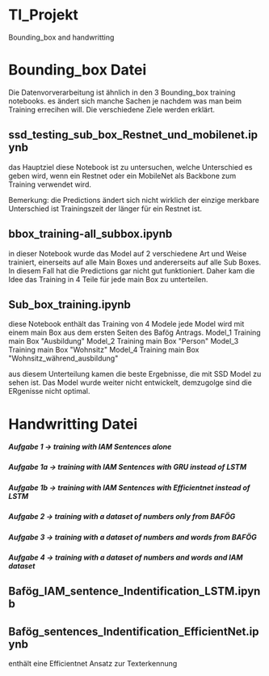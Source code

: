 # TI_Projekt
Bounding_box and handwritting

# Bounding_box Datei
Die Datenvorverarbeitung ist ähnlich in den 3 Bounding_box training notebooks. es ändert sich manche Sachen je nachdem was man beim Training errecihen will. Die verschiedene Ziele werden erklärt.

## ssd_testing_sub_box_Restnet_und_mobilenet.ipynb
das Hauptziel diese Notebook ist zu untersuchen, welche Unterschied es geben wird, wenn ein Restnet oder ein MobileNet als Backbone zum Training verwendet wird.

 Bemerkung: die Predictions ändert sich nicht wirklich der einzige merkbare Unterschied ist Trainingszeit der länger für ein Restnet ist.

## bbox_training-all_subbox.ipynb
in dieser Notebook wurde das Model auf 2 verschiedene Art und Weise trainiert, einerseits auf alle Main Boxes und andererseits auf alle Sub Boxes. In diesem Fall hat die Predictions gar nicht gut funktioniert. Daher kam die Idee das Training in 4 Teile für jede main Box zu unterteilen.

## Sub_box_training.ipynb

diese Notebook enthält das Training von 4 Modele jede Model wird mit einem main Box aus dem ersten Seiten des Bafög Antrags.
Model_1 Training main Box "Ausbildung"
Model_2 Training main Box "Person"
Model_3 Training main Box "Wohnsitz"
Model_4 Training main Box "Wohnsitz_während_ausbildung"

aus diesem Unterteilung kamen die beste Ergebnisse, die mit SSD Model zu sehen ist. Das Model wurde weiter nicht entwickelt, demzugolge sind die ERgenisse nicht optimal.

# Handwritting Datei 
##### Aufgabe 1 -> training with IAM Sentences alone 
##### Aufgabe 1a -> training with IAM Sentences with GRU instead of LSTM  
##### Aufgabe 1b -> training with IAM Sentences with Efficientnet instead of LSTM
##### Aufgabe 2 -> training with a dataset of numbers only from BAFÖG 
##### Aufgabe 3 -> training with a dataset of numbers and words  from BAFÖG 
##### Aufgabe 4 -> training with a dataset of numbers and words and IAM dataset

## Bafög_IAM_sentence_Indentification_LSTM.ipynb


## Bafög_sentences_Indentification_EfficientNet.ipynb
enthält eine Efficientnet Ansatz zur Texterkennung 
